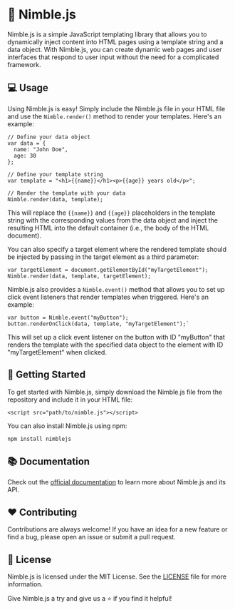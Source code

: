 
🚀 Nimble.js
============

Nimble.js is a simple JavaScript templating library that allows you to dynamically inject content into HTML pages using a template string and a data object. With Nimble.js, you can create dynamic web pages and user interfaces that respond to user input without the need for a complicated framework.

💻 Usage
--------

Using Nimble.js is easy! Simply include the Nimble.js file in your HTML file and use the `Nimble.render()` method to render your templates. Here's an example:
    
    // Define your data object
    var data = {
      name: "John Doe",
      age: 30
    };

    // Define your template string
    var template = "<h1>{{name}}</h1><p>{{age}} years old</p>";
    
    // Render the template with your data
    Nimble.render(data, template);

This will replace the `{{name}}` and `{{age}}` placeholders in the template string with the corresponding values from the data object and inject the resulting HTML into the default container (i.e., the body of the HTML document).

You can also specify a target element where the rendered template should be injected by passing in the target element as a third parameter:

`var targetElement = document.getElementById("myTargetElement");
Nimble.render(data, template, targetElement);`

Nimble.js also provides a `Nimble.event()` method that allows you to set up click event listeners that render templates when triggered. Here's an example:


    var button = Nimble.event("myButton");
    button.renderOnClick(data, template, "myTargetElement");`

This will set up a click event listener on the button with ID "myButton" that renders the template with the specified data object to the element with ID "myTargetElement" when clicked.

🎉 Getting Started
------------------

To get started with Nimble.js, simply download the Nimble.js file from the repository and include it in your HTML file:

`<script src="path/to/nimble.js"></script>`

You can also install Nimble.js using npm:

`npm install nimblejs`

📚 Documentation
----------------

Check out the [official documentation](https://github.com/smirki/nimblejs/wiki) to learn more about Nimble.js and its API.

❤️ Contributing
---------------

Contributions are always welcome! If you have an idea for a new feature or find a bug, please open an issue or submit a pull request.

📝 License
----------

Nimble.js is licensed under the MIT License. See the [LICENSE](https://github.com/smirki/nimble-js/blob/main/LICENSE) file for more information.

Give Nimble.js a try and give us a ⭐️ if you find it helpful!